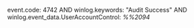 event.code: 4742 AND winlog.keywords: "Audit Success" AND winlog.event_data.UserAccountControl: *%%2094*
